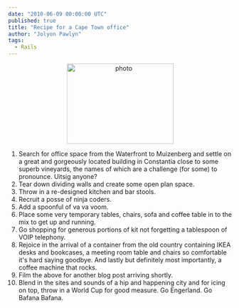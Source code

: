 ```yaml
---
date: "2010-06-09 00:00:00 UTC"
published: true
title: "Recipe for a Cape Town office"
author: "Jolyon Pawlyn"
tags:
  - Rails
---
```


<p style="text-align: center; "><img width="240" height="180" alt="photo" src="http://farm5.static.flickr.com/4001/4687780492_53a75112be_m.jpg" /></p>
<ol>
  <li>Search for office space from the Waterfront to Muizenberg and settle on a great and gorgeously located building in Constantia close to some superb vineyards, the names of which are a challenge (for some) to pronounce. Uitsig anyone?</li>
  <li>Tear down dividing walls and create some open plan space.</li>
  <li>Throw in a re-designed kitchen and bar stools.</li>
  <li>Recruit a posse of ninja coders.</li>
  <li>Add a spoonful of va va voom.</li>
  <li>Place some very temporary tables, chairs, sofa and coffee table in to the mix to get up and running.</li>
  <li>Go shopping for generous portions of kit not forgetting a tablespoon of VOIP telephony.</li>
  <li>Rejoice in the arrival of a container from the old country containing IKEA desks and bookcases, a meeting room table and chairs so comfortable it's hard saying goodbye. And lastly but definitely most importantly, a coffee machine that rocks.</li>
  <li>Film the above for another blog post arriving shortly.</li>
  <li>Blend in the sites and sounds of a hip and happening city and for icing on top, throw in a World Cup for good measure. Go Engerland. Go Bafana Bafana.</li>
</ol>
